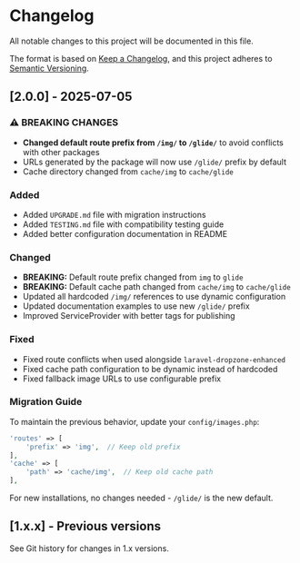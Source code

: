 # Changelog

All notable changes to this project will be documented in this file.

The format is based on [Keep a Changelog](https://keepachangelog.com/en/1.0.0/),
and this project adheres to [Semantic Versioning](https://semver.org/spec/v2.0.0.html).

## [2.0.0] - 2025-07-05

### ⚠️ BREAKING CHANGES

- **Changed default route prefix from `/img/` to `/glide/`** to avoid conflicts with other packages
- URLs generated by the package will now use `/glide/` prefix by default
- Cache directory changed from `cache/img` to `cache/glide`

### Added

- Added `UPGRADE.md` file with migration instructions
- Added `TESTING.md` file with compatibility testing guide
- Added better configuration documentation in README

### Changed

- **BREAKING:** Default route prefix changed from `img` to `glide`
- **BREAKING:** Default cache path changed from `cache/img` to `cache/glide`
- Updated all hardcoded `/img/` references to use dynamic configuration
- Updated documentation examples to use new `/glide/` prefix
- Improved ServiceProvider with better tags for publishing

### Fixed

- Fixed route conflicts when used alongside `laravel-dropzone-enhanced`
- Fixed cache path configuration to be dynamic instead of hardcoded
- Fixed fallback image URLs to use configurable prefix

### Migration Guide

To maintain the previous behavior, update your `config/images.php`:

```php
'routes' => [
    'prefix' => 'img',  // Keep old prefix
],
'cache' => [
    'path' => 'cache/img',  // Keep old cache path
],
```

For new installations, no changes needed - `/glide/` is the new default.

## [1.x.x] - Previous versions

See Git history for changes in 1.x versions.
